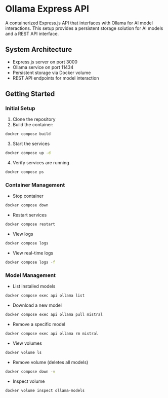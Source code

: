 # Ollama Express API

A containerized Express.js API that interfaces with Ollama for AI model interactions. This setup provides a persistent storage solution for AI models and a REST API interface.

## System Architecture

- Express.js server on port 3000
- Ollama service on port 11434
- Persistent storage via Docker volume
- REST API endpoints for model interaction

## Getting Started

### Initial Setup

1. Clone the repository
2. Build the container:

```bash
docker compose build
```

3. Start the services

```bash
docker compose up -d
```

4. Verify services are running

```bash
docker compose ps
```

### Container Management

- Stop container

```bash
docker compose down
```

- Restart services

```bash
docker compose restart
```

- View logs

```bash
docker compose logs
```

- View real-time logs

```bash
docker compose logs -f
```

### Model Management

- List installed models

```bash
docker compose exec api ollama list
```

- Download a new model

```bash
docker compose exec api ollama pull mistral
```

- Remove a specific model

```bash
docker compose exec api ollama rm mistral
```

- View volumes

```bash
docker volume ls
```

- Remove volume (deletes all models)

```bash
docker compose down -v
```

- Inspect volume

```bash
docker volume inspect ollama-models
```
